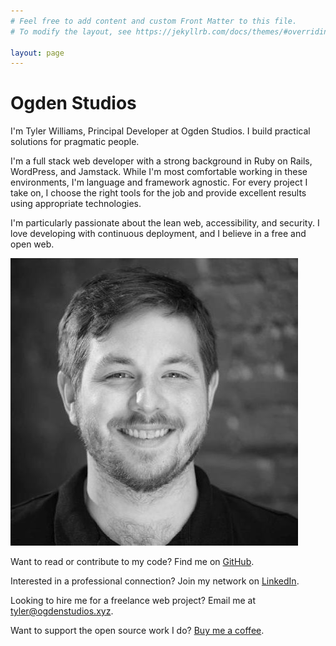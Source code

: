 ```yaml
---
# Feel free to add content and custom Front Matter to this file.
# To modify the layout, see https://jekyllrb.com/docs/themes/#overriding-theme-defaults

layout: page
---
```

<h1>Ogden Studios</h1>
<div class="home">
    <div class="home__container">
        <div class="home__lead">
            <p>I'm Tyler Williams, Principal Developer at Ogden Studios. I build practical solutions for pragmatic people.</p>
            <p>I'm a full stack web developer with a strong background in Ruby on Rails, WordPress, and Jamstack. While I'm most comfortable working in these environments, I'm language and framework agnostic. For every project I take on, I choose the right tools for the job and provide excellent results using appropriate technologies.</p>
            <p>I'm particularly passionate about the lean web, accessibility, and security. I love developing with continuous deployment, and I believe in a free and open web.</p>
        </div>
        <div class="home__headshot">
            <img src="/img/tyler.jpg" alt=" "/>
        </div>
    </div>
    <div class="home__ctas">
        <p>Want to read or contribute to my code? Find me on <a href="https://github.com/ogdenstudios">GitHub</a>.</p>
        <p>Interested in a professional connection? Join my network on <a href="https://www.linkedin.com/in/tylerwilliamsct">LinkedIn</a>.</p>
        <p>Looking to hire me for a freelance web project? Email me at <a href="mailto:tyler@ogdenstudios.xyz">tyler@ogdenstudios.xyz</a>.</p>
        <p>Want to support the open source work I do? <a href="https://ko-fi.com/ogdenstudios">Buy me a coffee</a>.</p>
    </div>
</div>